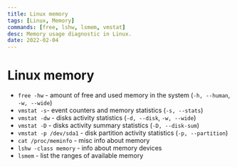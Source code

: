 ```yaml
---
title: Linux memory
tags: [Linux, Memory]
commands: [free, lshw, lsmem, vmstat]
desc: Memory usage diagnostic in Linux.
date: 2022-02-04
---
```


# Linux memory

- `free -hw` - amount of free and used memory in the system (`-h, --human`, `-w, --wide`)
- `vmstat -s`- event counters and memory statistics (`-s, --stats`)
- `vmstat -dw`  - disks activity statistics (`-d, --disk`, `-w, --wide`)
- `vmstat -D` - disks activity summary statistics (`-D, --disk-sum`)
- `vmstat -p /dev/sda1` - disk partition activity statistics (`-p, --partition`)
- `cat /proc/meminfo` - misc info about memory
- `lshw -class memory` - info about memory devices
- `lsmem` -  list the ranges of available memory
